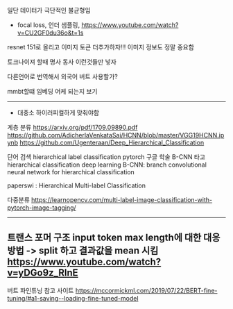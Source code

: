 일단 데이터가 극단적인 불균형임
- focal loss, 언더 샘플링, 
https://www.youtube.com/watch?v=CU2GF0du36o&t=1s



resnet 151로 올리고
이미지 토큰 더추가하자!!! 
이미지 정보도 정말 중요함

토크나이져 할때 명사 동사 이런것들만 넣자


다른언어로 번역해서 외국어 버트 사용할가?

mmbt할떄 임베딩 어케 되는지 보기

-----------------------------
- 대중소 하이러피컬하게 맞춰야함

계층 분류
https://arxiv.org/pdf/1709.09890.pdf
https://github.com/AdicherlaVenkataSai/HCNN/blob/master/VGG19HCNN.ipynb
https://github.com/Ugenteraan/Deep_Hierarchical_Classification

단어 검색 hierarchical label classification pytorch
구글 학술 B-CNN 타고  hierarchical classification deep learning
B-CNN: branch convolutional neural network for hierarchical classification

paperswi : Hierarchical Multi-label Classification


  다중분류 
  https://learnopencv.com/multi-label-image-classification-with-pytorch-image-tagging/



----------------------------
트랜스 포머 구조 input token max length에 대한 대응 방법
-> split 하고 결과값을 mean 시킴 
https://www.youtube.com/watch?v=yDGo9z_RlnE
----------------------------

버트 파인튜닝 참고 사이트
https://mccormickml.com/2019/07/22/BERT-fine-tuning/#a1-saving--loading-fine-tuned-model







